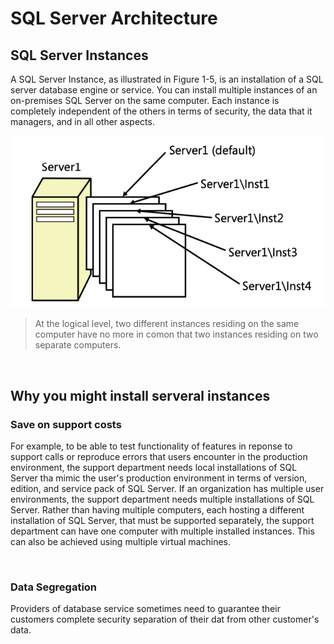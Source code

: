# SQL Server Architecture

## SQL Server Instances

A SQL Server Instance, as illustrated in Figure 1-5, is an installation of a SQL server database engine or service. You can install multiple instances of an on-premises SQL Server on the same computer. Each instance is completely independent of the others in terms of security, the data that it managers, and in all other aspects.

<img src="SQL Server Instances.png" />

<blockquote>At the logical level, two different instances residing on the same computer have no more in comon that two instances residing on two separate computers.</blockquote>

<br/>

## Why you might install serveral instances

### Save on support costs

For example, to be able to test functionality of features in reponse to support calls or reproduce errors that users encounter in the production environment, the support department needs local installations of SQL Server tha mimic the user's production environment in terms of version, edition, and service pack of SQL Server. If an organization has multiple user environments, the support department needs multiple installations of SQL Server. Rather than having multiple computers, each hosting a different installation of SQL Server, that must be supported separately, the support department can have one computer with multiple installed instances. 
This can also be achieved using multiple virtual machines.


<br>

### Data Segregation

Providers of database service sometimes need to guarantee their customers complete security separation of their dat from other customer's data.



